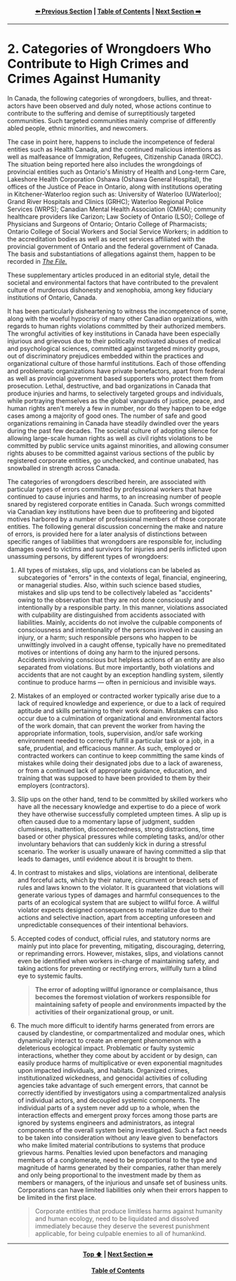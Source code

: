 <div align="center">
  
  **[:arrow_left: Previous Section][Prev] | [Table of Contents][TOC] | [Next Section :arrow_right:][Next]**
  
  [Prev]: ./01-0.md
  [Next]: ./02-1.md
  [TOC]: /README.md#table-of-contents
  
</div>

---

# 2. Categories of Wrongdoers Who Contribute to High Crimes and Crimes Against Humanity

In Canada, the following categories of wrongdoers, bullies, and threat-actors have been observed and duly noted, whose actions continue to contribute to the suffering and demise of surreptitiously targeted communities. Such targeted communities mainly comprise of differently abled people, ethnic minorities, and newcomers.

The case in point here, happens to include the incompetence of federal entities such as Health Canada, and the continued malicious intentions as well as malfeasance of Immigration, Refugees, Citizenship Canada (IRCC). The situation being reported here also includes the wrongdoings of provincial entities such as Ontario's Ministry of Health and Long-term Care, Lakeshore Health Corporation Oshawa (Oshawa General Hospital), the offices of the Justice of Peace in Ontario, along with institutions operating in Kitchener-Waterloo region such as: University of Waterloo (UWaterloo); Grand River Hospitals and Clinics (GRHC); Waterloo Regional Police Services (WRPS); Canadian Mental Health Association (CMHA); community healthcare providers like Carizon; Law Society of Ontario (LSO); College of Physicians and Surgeons of Ontario; Ontario College of Pharmacists; Ontario College of Social Workers and Social Service Workers; in addition to the accreditation bodies as well as secret services affiliated with the provincial government of Ontario and the federal government of Canada. The basis and substantiations of allegations against them, happen to be recorded in *[The File.](https://github.com/true-hindsight/grim-realities/blob/main/navigating-this-gitrepo.md#20-navigating-this-documentation)* 

These supplementary articles produced in an editorial style, detail the societal and environmental factors that have contributed to the prevalent culture of murderous dishonesty and xenophobia, among key fiduciary institutions of Ontario, Canada. 

It has been particularly disheartening to witness the incompetence of some, along with the woeful hypocrisy of many other Canadian organizations, with regards to human rights violations committed by their authorized members. The wrongful activities of key institutions in Canada have been especially injurious and grievous due to their politically motivated abuses of medical and psychological sciences, committed against targeted minority groups, out of discriminatory prejudices embedded within the practices and organizational culture of those harmful institutions. Each of those offending and problematic organizations have private benefactors, apart from federal as well as provincial government based supporters who protect them from prosecution. Lethal, destructive, and bad organizations in Canada that produce injuries and harms, to selectively targeted groups and individuals, while portraying themselves as the global vanguards of justice, peace, and human rights aren't merely a few in number, nor do they happen to be edge cases among a majority of good ones. The number of safe and good organizations remaining in Canada have steadily dwindled over the years during the past few decades. The societal culture of adopting silence for allowing large-scale human rights as well as civil rights violations to be committed by public service units against minorities, and allowing consumer rights abuses to be committed against various sections of the public by registered corporate entities, go unchecked, and continue unabated, has snowballed in strength across Canada.

The categories of wrongdoers described herein, are associated with particular types of errors committed by professional workers that have continued to cause injuries and harms, to an increasing number of people snared by registered corporate entities in Canada. Such wrongs committed via Canadian key institutions have been due to profiteering and bigoted motives harbored by a number of professional members of those corporate entities. The following general discussion concerning the make and nature of errors, is provided here for a later analysis of distinctions between specific ranges of liabilities that wrongdoers are responsible for, including damages owed to victims and survivors for injuries and perils inflicted upon unassuming persons, by different types of wrongdoers:  

1. All types of mistakes, slip ups, and violations can be labeled as subcategories of "errors" in the contexts of legal, financial, engineering, or managerial studies. Also, within such science based studies, mistakes and slip ups tend to be collectively labeled as "accidents" owing to the observation that they are not done consciously and intentionally by a responsible party. In this manner, violations associated with culpability are distinguished from accidents associated with liabilities. Mainly, accidents do not involve the culpable components of consciousness and intentionality of the persons involved in causing an injury, or a harm; such responsible persons who happen to be unwittingly involved in a caught offense, typically have no premeditated motives or intentions of doing any harm to the injured persons. Accidents involving conscious but helpless actions of an entity are also separated from violations. But more importantly, both violations and accidents that are not caught by an exception handling system, silently continue to produce harms — often in pernicious and invisible ways.

1. Mistakes of an employed or contracted worker typically arise due to a lack of required knowledge and experience, or due to a lack of required aptitude and skills pertaining to their work domain. Mistakes can also occur due to a culmination of organizational and environmental factors of the work domain, that can prevent the worker from having the appropriate information, tools, supervision, and/or safe working environment needed to correctly fulfill a particular task or a job, in a safe, prudential, and efficacious manner. As such, employed or contracted workers can continue to keep committing the same kinds of mistakes while doing their designated jobs due to a lack of awareness, or from a continued lack of appropriate guidance, education, and training that was supposed to have been provided to them by their employers (contractors). 
 
1. Slip ups on the other hand, tend to be committed by skilled workers who have all the necessary knowledge and expertise to do a piece of work they have otherwise successfully completed umpteen times. A slip up is often caused due to a momentary lapse of judgment, sudden clumsiness, inattention, disconnectedness, strong distractions, time based or other physical pressures while completing tasks, and/or other involuntary behaviors that can suddenly kick in during a stressful scenario. The worker is usually unaware of having committed a slip that leads to damages, until evidence about it is brought to them.

1. In contrast to mistakes and slips, violations are intentional, deliberate and forceful acts, which by their nature, circumvent or breach sets of rules and laws known to the violator. It is guaranteed that violations will generate various types of damages and harmful consequences to the parts of an ecological system that are subject to willful force. A willful violator expects designed consequences to materialize due to their actions and selective inaction, apart from accepting unforeseen and unpredictable consequences of their intentional behaviors. 
    
1. Accepted codes of conduct, official rules, and statutory norms are mainly put into place for preventing, mitigating, discouraging, deterring, or reprimanding errors. However, mistakes, slips, and violations cannot even be identified when workers in-charge of maintaining safety, and taking actions for preventing or rectifying errors, willfully turn a blind eye to systemic faults. 

    >**The error of adopting willful ignorance or complaisance, thus becomes the foremost violation of workers responsible for maintaining safety of people and environments impacted by the activities of their organizational group, or unit.**

1. The much more difficult to identify harms generated from errors are caused by clandestine, or compartmentalized and modular ones, which dynamically interact to create an emergent phenomenon with a deleterious ecological impact. Problematic or faulty systemic interactions, whether they come about by accident or by design, can easily produce harms of multiplicative or even exponential magnitudes upon impacted individuals, and habitats. Organized crimes, institutionalized wickedness, and genocidal activities of colluding agencies take advantage of such emergent errors, that cannot be correctly identified by investigators using a compartmentalized analysis of individual actors, and decoupled systemic components. The individual parts of a system never add up to a whole, when the interaction effects and emergent proxy forces among those parts are ignored by systems engineers and administrators, as integral components of the overall system being investigated. Such a fact needs to be taken into consideration without any leave given to benefactors who make limited material contributions to systems that produce grievous harms. Penalties levied upon benefactors and managing members of a conglomerate, need to be proportional to the type and magnitude of harms generated by their companies, rather than merely and only being proportional to the investment made by them as members or managers, of the injurious and unsafe set of business units. Corporations can have limited liabilities only when their errors happen to be limited in the first place. 

    >Corporate entities that produce limitless harms against humanity and human ecology, need to be liquidated and dissolved immediately because they deserve the severest punishment applicable, for being culpable enemies to all of humankind. 

---
<div align="center">
  
  **[Top :arrow_up:][Top] | [Next Section :arrow_right:][Next]** 
  
  **[Table of Contents][TOC]**

  [Top]: ./02-0.md#2-categories-of-wrongdoers-who-contribute-to-high-crimes-and-crimes-against-humanity
  [Next]: /02-1.md
  [TOC]: /README.md#table-of-contents
  
</div>